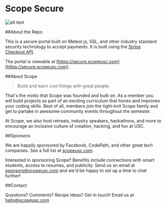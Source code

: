 # Scope Secure
![alt text](http://scopeusc.com/assets/logo-purp.png "Scope Logo")

##About the Repo

This is a secure portal built on Meteor.js, SSL, and other industry standard security technology to accept payments. It is built using the [Stripe Checkout API](https://stripe.com/checkout).

The portal is viewable at [https://secure.scopeusc.com](https://secure.scopeusc.com).

##About Scope

>Build and learn cool things with great people.

That's the motto that Scope was founded and built on. As a member you will build projects as part of an exciting curriculum that hones and improves your coding skills. Best of all, members join the tight-knit Scope family and get to partake in awesome community events throughout the semester.

At Scope, we also host retreats, industry speakers, hackathons, and more to encourage an inclusive culture of creation, hacking, and fun at USC.

##Sponsors

We are happily sponsored by Facebook, CodePath, and other great tech companies. See a full list at [scopeusc.com](http://scopeusc.com).

Interested in sponsoring Scope? Benefits include connections with smart students, access to resumes, and publicity. Send us an email at sponsors@scopeusc.com and we'd be happy to set up a time to chat further! 

##Contact

Questions? Comments? Recipe Ideas? Get in touch! Email us at hello@scopeusc.com
